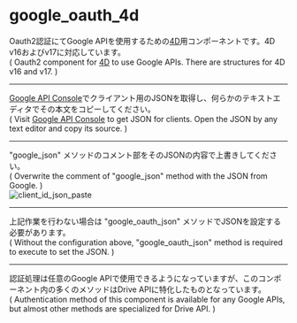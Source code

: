 # google_oauth_4d
Oauth2認証にてGoogle APIを使用するための[4D](https://us.4d.com/)用コンポーネントです。4D v16およびv17に対応しています。  
( Oauth2 component for [4D](https://us.4d.com/) to use Google APIs. There are structures for 4D v16 and v17. )  
  
---
[Google API Console](https://console.developers.google.com)でクライアント用のJSONを取得し、何らかのテキストエディタでその本文をコピーしてください。  
( Visit [Google API Console](https://console.developers.google.com) to get JSON for clients. Open the JSON by any text editor and copy its source. )  
  
---
"google_json" メソッドのコメント部をそのJSONの内容で上書きしてください。  
( Overwrite the comment of "google_json" method with the JSON from Google. )  
![client_id_json_paste](https://user-images.githubusercontent.com/4927926/51669201-51c16700-2007-11e9-8cb1-8c9a9a8f1e10.gif)
  
---
上記作業を行わない場合は "google_oauth_json" メソッドでJSONを設定する必要があります。  
( Without the configuration above, "google_oauth_json" method is required to execute to set the JSON. )
  
---
認証処理は任意のGoogle APIで使用できるようになっていますが、このコンポーネント内の多くのメソッドはDrive APIに特化したものとなっています。  
( Authentication method of this component is available for any Google APIs, but almost other methods are specialized for Drive API. )
